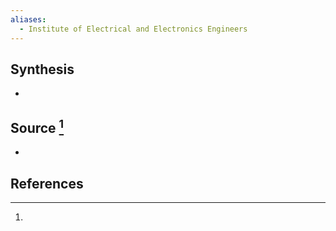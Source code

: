 ```yaml
---
aliases:
  - Institute of Electrical and Electronics Engineers
---
```

## Synthesis
- 
## Source [^1]
- 
## References

[^1]: